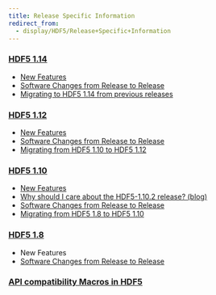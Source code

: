 ```yaml
---
title: Release Specific Information
redirect_from:
  - display/HDF5/Release+Specific+Information
---
```


### [HDF5 1.14](release_specifics/hdf5_1_14.md)
* [New Features](release_specifics/new_features_1_14.md)
* [Software Changes from Release to Release](release_specifics/sw_changes_1.14.md)
* [Migrating to HDF5 1.14 from previous releases](release_specifics/Migrating_from_HDF5_1.12_to_HDF5_1.14.md)

### [HDF5 1.12](release_specifics/hdf5_1_12.md)
* [New Features](release_specifics/new_features_1_12.md)
* [Software Changes from Release to Release](release_specifics/sw_changes_1.12.md)
* [Migrating from HDF5 1.10 to HDF5 1.12](release_specifics/Migrating_from_HDF5_1.10_to_HDF5_1.12.md)

### [HDF5 1.10](release_specifics/hdf5_1_10.md)
* [New Features](release_specifics/new_features_1_10.md)
* [Why should I care about the HDF5-1.10.2 release? (blog)]()
* [Software Changes from Release to Release](release_specifics/sw_changes_1.10.md)
* [Migrating from HDF5 1.8 to HDF5 1.10](release_specifics/Migrating_from_HDF5_1.8_to_HDF5_1.10.md)

### [HDF5 1.8](release_specifics/hdf5_1_8.md)
* New Features
* [Software Changes from Release to Release](release_specifics/sw_changes_1.8.md)

### [API compatibility Macros in HDF5](release_specifics/api_comp_macros.md)
